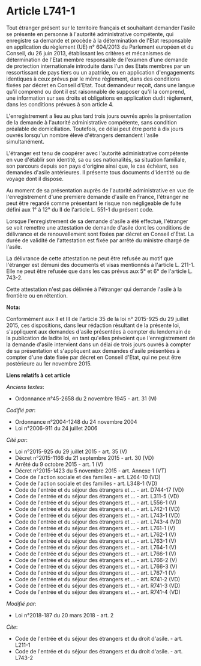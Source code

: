 # Article L741-1

Tout étranger présent sur le territoire français et souhaitant demander l'asile se présente en personne à l'autorité
administrative compétente, qui enregistre sa demande et procède à la détermination de l'Etat responsable en application du
règlement (UE) n° 604/2013 du Parlement européen et du Conseil, du 26 juin 2013, établissant les critères et mécanismes de
détermination de l'Etat membre responsable de l'examen d'une demande de protection internationale introduite dans l'un des
Etats membres par un ressortissant de pays tiers ou un apatride, ou en application d'engagements identiques à ceux prévus par
le même règlement, dans des conditions fixées par décret en Conseil d'Etat. Tout demandeur reçoit, dans une langue qu'il
comprend ou dont il est raisonnable de supposer qu'il la comprend, une information sur ses droits et obligations en
application dudit règlement, dans les conditions prévues à son article 4.

L'enregistrement a lieu au plus tard trois jours ouvrés après la présentation de la demande à l'autorité administrative
compétente, sans condition préalable de domiciliation. Toutefois, ce délai peut être porté à dix jours ouvrés lorsqu'un
nombre élevé d'étrangers demandent l'asile simultanément.

L'étranger est tenu de coopérer avec l'autorité administrative compétente en vue d'établir son identité, sa ou ses
nationalités, sa situation familiale, son parcours depuis son pays d'origine ainsi que, le cas échéant, ses demandes d'asile
antérieures. Il présente tous documents d'identité ou de voyage dont il dispose.

Au moment de sa présentation auprès de l'autorité administrative en vue de l'enregistrement d'une première demande d'asile en
France, l'étranger ne peut être regardé comme présentant le risque non négligeable de fuite défini aux 1° à 12° du II de
l'article L. 551-1 du présent code.

Lorsque l'enregistrement de sa demande d'asile a été effectué, l'étranger se voit remettre une attestation de demande d'asile
dont les conditions de délivrance et de renouvellement sont fixées par décret en Conseil d'Etat. La durée de validité de
l'attestation est fixée par arrêté du ministre chargé de l'asile.

La délivrance de cette attestation ne peut être refusée au motif que l'étranger est démuni des documents et visas mentionnés
à l'article L. 211-1. Elle ne peut être refusée que dans les cas prévus aux 5° et 6° de l'article L. 743-2.

Cette attestation n'est pas délivrée à l'étranger qui demande l'asile à la frontière ou en rétention.

**Nota:**

Conformément aux II et III de l'article 35 de la loi n° 2015-925 du 29 juillet 2015, ces dispositions, dans leur rédaction
résultant de la présente loi, s'appliquent aux demandes d'asile présentées à compter du lendemain de la publication de ladite
loi, en tant qu'elles prévoient que l'enregistrement de la demande d'asile intervient dans un délai de trois jours ouvrés à
compter de sa présentation et s'appliquent aux demandes d'asile présentées à compter d'une date fixée par décret en Conseil
d'Etat, qui ne peut être postérieure au 1er novembre 2015.

**Liens relatifs à cet article**

_Anciens textes_:

  - Ordonnance n°45-2658 du 2 novembre 1945 - art. 31 (M)

_Codifié par_:

  - Ordonnance n°2004-1248 du 24 novembre 2004
  - Loi n°2006-911 du 24 juillet 2006

_Cité par_:

  - Loi n°2015-925 du 29 juillet 2015 - art. 35 (V)
  - Décret n°2015-1166 du 21 septembre 2015 - art. 30 (VD)
  - Arrêté du 9 octobre 2015 - art. 1 (V)
  - Décret n°2015-1423 du 5 novembre 2015 - art. Annexe 1 (VT)
  - Code de l'action sociale et des familles - art. L264-10 (VD)
  - Code de l'action sociale et des familles - art. L348-1 (VD)
  - Code de l'entrée et du séjour des étrangers et ... - art. D744-17 (VD)
  - Code de l'entrée et du séjour des étrangers et ... - art. L311-5 (VD)
  - Code de l'entrée et du séjour des étrangers et ... - art. L556-1 (V)
  - Code de l'entrée et du séjour des étrangers et ... - art. L742-1 (VD)
  - Code de l'entrée et du séjour des étrangers et ... - art. L743-1 (VD)
  - Code de l'entrée et du séjour des étrangers et ... - art. L743-4 (VD)
  - Code de l'entrée et du séjour des étrangers et ... - art. L761-1 (V)
  - Code de l'entrée et du séjour des étrangers et ... - art. L762-1 (V)
  - Code de l'entrée et du séjour des étrangers et ... - art. L763-1 (V)
  - Code de l'entrée et du séjour des étrangers et ... - art. L764-1 (V)
  - Code de l'entrée et du séjour des étrangers et ... - art. L766-1 (V)
  - Code de l'entrée et du séjour des étrangers et ... - art. L766-2 (V)
  - Code de l'entrée et du séjour des étrangers et ... - art. L766-3 (V)
  - Code de l'entrée et du séjour des étrangers et ... - art. L767-1 (V)
  - Code de l'entrée et du séjour des étrangers et ... - art. R741-2 (VD)
  - Code de l'entrée et du séjour des étrangers et ... - art. R741-3 (VD)
  - Code de l'entrée et du séjour des étrangers et ... - art. R741-4 (VD)

_Modifié par_:

  - Loi n°2018-187 du 20 mars 2018 - art. 2

_Cite_:

  - Code de l'entrée et du séjour des étrangers et du droit d'asile. - art. L211-1
  - Code de l'entrée et du séjour des étrangers et du droit d'asile. - art. L743-2
